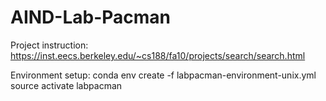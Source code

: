 # AIND-Lab-Pacman
Project instruction: https://inst.eecs.berkeley.edu/~cs188/fa10/projects/search/search.html

Environment setup: 
conda env create -f labpacman-environment-unix.yml
source activate labpacman
